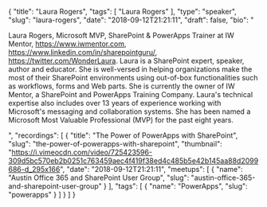 {
  "title": "Laura Rogers",
  "tags": [
    "Laura Rogers"
  ],
  "type": "speaker",
  "slug": "laura-rogers",
  "date": "2018-09-12T21:21:11",
  "draft": false,
  "bio": "<p> Laura Rogers, Microsoft MVP, SharePoint & PowerApps Trainer at IW Mentor, https://www.iwmentor.com, https://www.linkedin.com/in/sharepointguru/, https://twitter.com/WonderLaura. Laura is a SharePoint expert, speaker, author and educator. She is well-versed in helping organizations make the most of their SharePoint environments using out-of-box functionalities such as workflows, forms and Web parts. She is currently the owner of IW Mentor, a SharePoint and PowerApps Training Company. Laura's technical expertise also includes over 13 years of experience working with Microsoft's messaging and collaboration systems. She has been named a Microsoft Most Valuable Professional (MVP) for the past eight years.</p>",
  "recordings": [
    {
      "title": "The Power of PowerApps with SharePoint",
      "slug": "the-power-of-powerapps-with-sharepoint",
      "thumbnail": "https://i.vimeocdn.com/video/725423596-309d5bc570eb2b0251c763459aec4f419f38ed4c485b5e42b145aa88d2099686-d_295x166",
      "date": "2018-09-12T21:21:11",
      "meetups": [
        {
          "name": "Austin Office 365 and SharePoint User Group",
          "slug": "austin-office-365-and-sharepoint-user-group"
        }
      ],
      "tags": [
        {
          "name": "PowerApps",
          "slug": "powerapps"
        }
      ]
    }
  ]
}